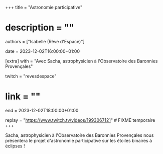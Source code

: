 +++
title = "Astronomie participative"
# description = ""
authors = ["Isabelle (Rêve d'Espace)"]

date = 2023-12-02T16:00:00+01:00

[extra]
with = "Avec Sacha, astrophysicien à l'Observatoire des Baronnies Provençales"

twitch = "revesdespace"
# link = ""

end = 2023-12-02T18:00:00+01:00

replay = "https://www.twitch.tv/videos/1993067121" # FIXME temporaire
+++

Sacha, astrophysicien à l'Observatoire des Baronnies Provençales nous présentera le projet d'astronomie participative
sur les étoiles binaires à éclipses !
